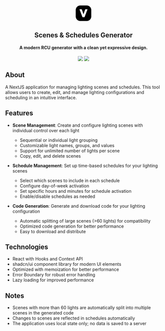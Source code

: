 <p align="center">
    <img style="width:10%;" src="./public/logo.png" />
</p>

<h2 align="center"> Scenes & Schedules Generator</h2>

<h4 align="center"> A modern RCU generator with a clean yet expressive design. </h4>

<p align="center">
    <img src="https://img.shields.io/badge/license-MIT-blue.svg"/>
    <img src="https://img.shields.io/badge/PRs-welcome-brightgreen.svg"/>
</p>

## About

A NextJS application for managing lighting scenes and schedules. This tool allows users to create, edit, and manage lighting configurations and scheduling in an intuitive interface.

## Features

- **Scene Management**: Create and configure lighting scenes with individual control over each light

  - Sequential or individual light grouping
  - Customizable light names, groups, and values
  - Support for unlimited number of lights per scene
  - Copy, edit, and delete scenes

- **Schedule Management**: Set up time-based schedules for your lighting scenes

  - Select which scenes to include in each schedule
  - Configure day-of-week activation
  - Set specific hours and minutes for schedule activation
  - Enable/disable schedules as needed

- **Code Generation**: Generate and download code for your lighting configuration
  - Automatic splitting of large scenes (>60 lights) for compatibility
  - Optimized code generation for better performance
  - Easy to download and distribute

## Technologies

- React with Hooks and Context API
- shadcn/ui component library for modern UI elements
- Optimized with memoization for better performance
- Error Boundary for robust error handling
- Lazy loading for improved performance

## Notes

- Scenes with more than 60 lights are automatically split into multiple scenes in the generated code
- Changes to scenes are reflected in schedules automatically
- The application uses local state only; no data is saved to a server
